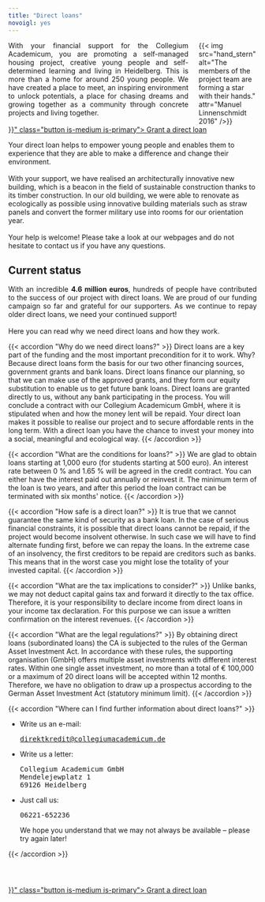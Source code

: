 ```yaml
---
title: "Direct loans"
novoigl: yes
---
```


<div class="columns">
  <div class="column" style="text-align: justify">
    With your financial support for the Collegium Academicum, you are promoting a self-managed housing project, creative young people and self-determined learning and living in Heidelberg. 
This is more than a home for around 250 young people. 
We have created a place to meet, an inspiring environment to unlock potentials, a place for chasing dreams and growing together as a community through concrete projects and living together.
  </div>
  <div class="column">
    {{< img src="hand_stern" alt="The members of the project team are forming a star with their hands." attr="Manuel Linnenschmidt 2016" />}}
  </div>
</div>

<div class="buttons is-centered">
    <a href="{{< relref "/pages/unterstuetzen/direktkredit-geben" >}}" class="button is-medium is-primary">
        <span class="icon">
            <i class="icon-heart"></i>
        </span>
        <span>Grant a direct loan</span>
    </a>
</div>

<p style="text-align: justify">

Your direct loan helps to empower young people and enables them to experience that they are able to make a difference and change their environment.
<br>
<br>
With your support, we have realised an architecturally innovative new building, which is a beacon in the field of sustainable construction thanks to its timber construction. In our old building, we were able to renovate as ecologically as possible using innovative building materials such as straw panels and convert the former military use into rooms for our orientation year.
<br>
<br>
Your help is welcome! Please take a look at our webpages and do not hesitate to contact us if you have any questions.
</p>

## Current status

<p style="text-align: justify">
With an incredible <strong>4.6 million euros</strong>, hundreds of people have contributed to the success of our project with direct loans. We are proud of our funding campaign so far and grateful for our supporters. As we continue to repay older direct loans, we need your continued support!
<br>
<br>
Here you can read why we need direct loans and how they work.
</p>

{{< accordion "Why do we need direct loans?" >}}
Direct loans are a key part of the funding and the most important precondition for it to work. Why? Because direct loans form the basis for our two other financing sources, government grants and bank loans. Direct loans finance our planning, so that we can make use of the approved grants, and they form our equity substitution to enable us to get future bank loans. Direct loans are granted directly to us, without any bank participating in the process. You will conclude a contract with our Collegium Academicum GmbH, where it is stipulated when and how the money lent will be repaid. Your direct loan makes it possible to realise our project and to secure affordable rents in the long term. With a direct loan you have the chance to invest your money into a social, meaningful and ecological way.
{{< /accordion >}}

{{< accordion "What are the conditions for loans?" >}}
We are glad to obtain loans starting at 1,000 euro (for students starting at 500 euro). An interest rate between 0 % and 1.65 % will be agreed in the credit contract. You can either have the interest paid out annually or reinvest it. The minimum term of the loan is two years, and after this period the loan contract can be terminated with six months' notice.
{{< /accordion >}}

{{< accordion "How safe is a direct loan?" >}}
It is true that we cannot guarantee the same kind of security as a bank loan. In the case of serious financial constraints, it is possible that direct loans cannot be repaid, if the project would become insolvent otherwise. In such case we will have to find alternate funding first, before we can repay the loans. In the extreme case of an insolvency, the first creditors to be repaid are creditors such as banks. This means that in the worst case you might lose the totality of your invested capital.
{{< /accordion >}}

{{< accordion "What are the tax implications to consider?" >}}
Unlike banks, we may not deduct capital gains tax and forward it directly to the tax office. Therefore, it is your responsibility to declare income from direct loans in your income tax declaration. For this purpose we can issue a written confirmation on the interest revenues.
{{< /accordion >}}

{{< accordion "What are the legal regulations?" >}}
By obtaining direct loans (subordinated loans) the CA is subjected to the rules of the German Asset Investment Act. In accordance with these rules, the supporting organisation (GmbH) offers multiple asset investments with different interest rates. Within one single asset investment, no more than a total of € 100,000 or a maximum of 20 direct loans will be accepted within 12 months. Therefore, we have no obligation to draw up a prospectus according to the German Asset Investment Act (statutory minimum limit).
{{< /accordion >}}

{{< accordion "Where can I find further information about direct loans?" >}}
<ul>
  <li>Write us an e-mail:
    <pre><a href="mailto:direktkredit@collegiumacademicum.de">direktkredit@collegiumacademicum.de</a></pre>
  </li>
  <li>Write us a letter:
    <pre>Collegium Academicum GmbH
Mendelejewplatz 1
69126 Heidelberg</pre>
  </li>
  <li>Just call us:
    <pre>06221-652236</pre>
    <p>We hope you understand that we may not always be available – please try again later!</p>
  </li>
</ul>
{{< /accordion >}}

<div class="buttons is-centered" style="margin-top:4em;">
    <a href="{{< relref "/pages/unterstuetzen/direktkredit-geben" >}}" class="button is-medium is-primary">
        <span class="icon">
            <i class="icon-heart"></i>
        </span>
        <span>Grant a direct loan</span>
    </a>
</div>
